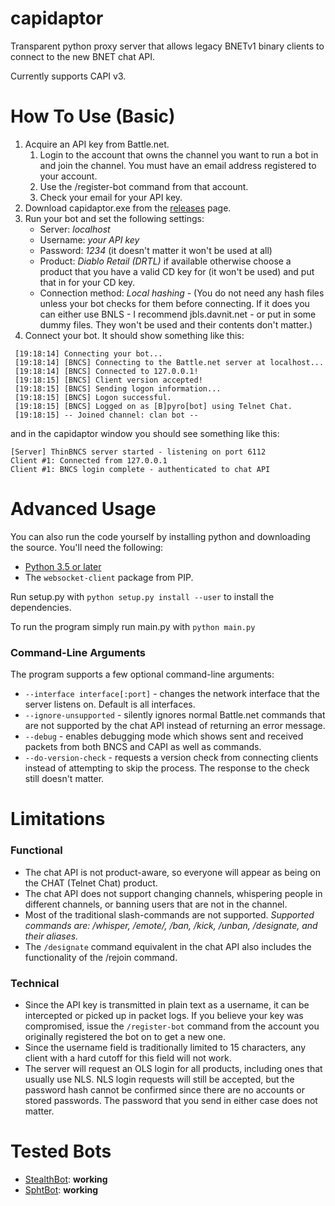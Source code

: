 # capidaptor
Transparent python proxy server that allows legacy BNETv1 binary clients to connect to the new BNET chat API.

Currently supports CAPI v3.

# How To Use (Basic)
1. Acquire an API key from Battle.net.
   1. Login to the account that owns the channel you want to run a bot in and join the channel. You must have an email address registered to your account.
   2. Use the /register-bot command from that account.
   3. Check your email for your API key.
2. Download capidaptor.exe from the [releases](https://github.com/Davnit/capidaptor/releases) page.
3. Run your bot and set the following settings:
   * Server: *localhost*
   * Username: *your API key*
   * Password: *1234* (it doesn't matter it won't be used at all)
   * Product: *Diablo Retail (DRTL)* if available otherwise choose a product that you have a valid CD key for (it won't be used) and put that in for your CD key.
   * Connection method: *Local hashing* - (You do not need any hash files unless your bot checks for them before connecting. If it does you can either use BNLS - I recommend jbls.davnit.net - or put in some dummy files. They won't be used and their contents don't matter.)
4. Connect your bot. It should show something like this:
```
 [19:18:14] Connecting your bot...
 [19:18:14] [BNCS] Connecting to the Battle.net server at localhost...
 [19:18:14] [BNCS] Connected to 127.0.0.1!
 [19:18:15] [BNCS] Client version accepted!
 [19:18:15] [BNCS] Sending logon information...
 [19:18:15] [BNCS] Logon successful.
 [19:18:15] [BNCS] Logged on as [B]pyro[bot] using Telnet Chat.
 [19:18:15] -- Joined channel: clan bot --
```
and in the capidaptor window you should see something like this:
```
[Server] ThinBNCS server started - listening on port 6112
Client #1: Connected from 127.0.0.1
Client #1: BNCS login complete - authenticated to chat API
```

# Advanced Usage
You can also run the code yourself by installing python and downloading the source.
You'll need the following:
* [Python 3.5 or later](https://www.python.org/)
* The `websocket-client` package from PIP.

Run setup.py with `python setup.py install --user` to install the dependencies.

To run the program simply run main.py with `python main.py`

### Command-Line Arguments
The program supports a few optional command-line arguments:
* `--interface interface[:port]` - changes the network interface that the server listens on. Default is all interfaces.
* `--ignore-unsupported` - silently ignores normal Battle.net commands that are not supported by the chat API instead of returning an error message.
* `--debug` - enables debugging mode which shows sent and received packets from both BNCS and CAPI as well as commands.
* `--do-version-check` - requests a version check from connecting clients instead of attempting to skip the process. The response to the check still doesn't matter.

# Limitations
### Functional
* The chat API is not product-aware, so everyone will appear as being on the CHAT (Telnet Chat) product.
* The chat API does not support changing channels, whispering people in different channels, or banning users that are not in the channel.
* Most of the traditional slash-commands are not supported. *Supported commands are: /whisper, /emote/, /ban, /kick, /unban, /designate, and their aliases.*
* The `/designate` command equivalent in the chat API also includes the functionality of the /rejoin command.

### Technical
* Since the API key is transmitted in plain text as a username, it can be intercepted or picked up in packet logs. If you believe your key was compromised, issue the `/register-bot` command from the account you originally registered the bot on to get a new one.
* Since the username field is traditionally limited to 15 characters, any client with a hard cutoff for this field will not work.
* The server will request an OLS login for all products, including ones that usually use NLS. NLS login requests will still be accepted, but the password hash cannot be confirmed since there are no accounts or stored passwords. The password that you send in either case does not matter.

# Tested Bots
* [StealthBot](https://github.com/stealthbot/StealthBot): **working**
* [SphtBot](https://davnit.net/islanti/readme.html): **working**

